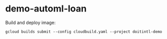 # demo-automl-loan

Build and deploy image:
```
gcloud builds submit --config cloudbuild.yaml --project doitintl-demo
```